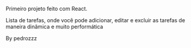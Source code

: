 Primeiro projeto feito com React.

Lista de tarefas, onde você pode adicionar, editar e excluir as tarefas de maneira dinâmica e muito performática

By pedrozzz
